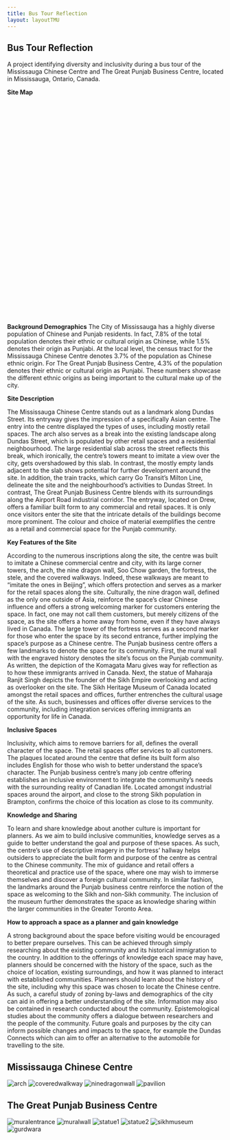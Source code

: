```yaml
---
title: Bus Tour Reflection
layout: layoutTMU
---
```

## Bus Tour Reflection
A project identifying diversity and inclusivity during a bus tour of the Mississauga Chinese Centre and The Great Punjab Business Centre, located in Mississauga, Ontario, Canada.

**Site Map**
<div id="mapidbustour" style="width: 700px; height: 500px">
      <script>
            var mapbustour = L.map('mapidbustour').setView([43.64148815020137,-79.61874431494705], 11);
            L.tileLayer('https://api.mapbox.com/styles/v1/{id}/tiles/{z}/{x}/{y}?access_token={accessToken}', {
                  attribution: '© <a href="https://www.mapbox.com/about/maps/">Mapbox</a> © <a href="http://www.openstreetmap.org/copyright">OpenStreetMap</a> <strong><a href="https://www.mapbox.com/map-feedback/" target="_blank">Improve this map</a></strong>',
                  maxZoom: 18,
                  id: 'mapbox/streets-v11',
                  accessToken: 'pk.eyJ1IjoiZ3BlcnJlYXVsdDkxIiwiYSI6ImNqdXJqYmxubTBpbDU0M25wdm5hMnk2dGEifQ.xS5T9S5SvQKL8wiChwUErA'
            }).addTo(mapbustour)
            L.marker([43.59789523871053,-79.59447134236618]).addTo(mapbustour)
            .bindPopup('Mississauga Chinese Centre')
            .openPopup();
            L.marker([43.7095005796771,-79.65271204349811]).addTo(mapbustour)
            .bindPopup('The Great Punjab Business Centre');
          function punjabstyle(feature) {
                return {
                  fillColor: "#ffb947",
                  weight: 2,
                  opacity: 0.5,
                  color: "#ffb947",
                  fillOpacity: 0.5
                };
            }
            function chinesestyle(feature) {
                return {
                  fillColor: "#b7484b",
                  weight: 2,
                  opacity: 0.5,
                  color: "#b7484b",
                  fillOpacity: 0.5
                };
            }
            function censusstyle(feature) {
                return {
                  fillColor: "#ffffff",
                  weight: 2,
                  opacity: 0.5,
                  color: "#ffffff",
                  fillOpacity: 0.1
                };
            }
            $.getJSON("geo_layers/MissChineseBusi.geojson",function(data){
                  L.geoJson(data, {
                      style: chinesestyle
                  }).addTo(mapbustour);
            });
            $.getJSON("geo_layers/GreatPunjabBusi.geojson",function(data){
                  L.geoJson(data, {
                      style: punjabstyle
                  }).addTo(mapbustour);
            });
            $.getJSON("geo_layers/ct5350510.geojson",function(data){
                  L.geoJson(data, {
                      style: censusstyle
                  }).addTo(mapbustour);
            });
            $.getJSON("geo_layers/ct5350528.geojson",function(data){
                  L.geoJson(data, {
                      style: censusstyle
                  }).addTo(mapbustour);
            });
            var legend = L.control({position: 'bottomleft'});
            legend.onAdd = function (mapbustour) {
                  var div = L.DomUtil.create('div', 'info legend');
                  div.innerHTML += '<i class="polygon" style="background: #b7484b"></i><span>Mississauga Chinese Centre</span><br>';
                  div.innerHTML += '<i class="polygon" style="background: #ffb947"></i><span>The Great Punjab Business Centre</span><br>';
                  div.innerHTML += '<i class="polygon" style="background: #ffffff"></i><span>Census Tract</span><br>';
                  return div
            }
            legend.addTo(mapbustour);
     </script>
</div>


**Background Demographics**
The City of Mississauga has a highly diverse population of Chinese and Punjab residents. In fact, 7.8% of the total population denotes their ethnic or cultural origin as Chinese, while 1.5% denotes their origin as Punjabi. At the local level, the census tract for the Mississauga Chinese Centre denotes 3.7% of the population as Chinese ethnic origin. For The Great Punjab Business Centre, 4.3% of the population denotes their ethnic or cultural origin as Punjabi. These numbers showcase the different ethnic origins as being important to the cultural make up of the city.

**Site Description**

The Mississauga Chinese Centre stands out as a landmark along Dundas Street. Its entryway gives the impression of a specifically Asian centre. The entry into the centre displayed the types of uses, including mostly retail spaces. The arch also serves as a break into the existing landscape along Dundas Street, which is populated by other retail spaces and a residential neighbourhood. The large residential slab across the street reflects this break, which ironically, the centre’s towers meant to imitate a view over the city, gets overshadowed by this slab. In contrast, the mostly empty lands adjacent to the slab shows potential for further development around the site. In addition, the train tracks, which carry Go Transit’s Milton Line, delineate the site and the neighbourhood’s activities to Dundas Street.
In contrast, The Great Punjab Business Centre blends with its surroundings along the Airport Road industrial corridor. The entryway, located on Drew, offers a familiar built form to any commercial and retail spaces. It is only once visitors enter the site that the intricate details of the buildings become more prominent. The colour and choice of material exemplifies the centre as a retail and commercial space for the Punjab community.


**Key Features of the Site**

According to the numerous inscriptions along the site, the centre was built to imitate a Chinese commercial centre and city, with its large corner towers, the arch, the nine dragon wall, Soo Chow garden, the fortress, the stele, and the covered walkways. Indeed, these walkways are meant to “imitate the ones in Beijing”, which offers protection and serves as a marker for the retail spaces along the site. Culturally, the nine dragon wall, defined as the only one outside of Asia, reinforce the space’s clear Chinese influence and offers a strong welcoming marker for customers entering the space. In fact, one may not call them customers, but merely citizens of the space, as the site offers a home away from home, even if they have always lived in Canada. The large tower of the fortress serves as a second marker for those who enter the space by its second entrance, further implying the space’s purpose as a Chinese centre.
The Punjab business centre offers a few landmarks to denote the space for its community. First, the mural wall with the engraved history denotes the site’s focus on the Punjab community. As written, the depiction of the Komagata Maru gives way for reflection as to how these immigrants arrived in Canada. Next, the statue of Maharaja Ranjit Singh depicts the founder of the Sikh Empire overlooking and acting as overlooker on the site. The Sikh Heritage Museum of Canada located amongst the retail spaces and offices, further entrenches the cultural usage of the site. As such, businesses and offices offer diverse services to the community, including integration services offering immigrants an opportunity for life in Canada.


**Inclusive Spaces**

Inclusivity, which aims to remove barriers for all, defines the overall character of the space. The retail spaces offer services to all customers. The plaques located around the centre that define its built form also includes English for those who wish to better understand the space’s character.
The Punjab business centre’s many job centre offering establishes an inclusive environment to integrate the community’s needs with the surrounding reality of Canadian life. Located amongst industrial spaces around the airport, and close to the strong Sikh population in Brampton, confirms the choice of this location as close to its community.


**Knowledge and Sharing**

To learn and share knowledge about another culture is important for planners. As we aim to build inclusive communities, knowledge serves as a guide to better understand the goal and purpose of these spaces. As such, the centre’s use of descriptive imagery in the fortress’ hallway helps outsiders to appreciate the built form and purpose of the centre as central to the Chinese community. The mix of guidance and retail offers a theoretical and practice use of the space, where one may wish to immerse themselves and discover a foreign cultural community. In similar fashion, the landmarks around the Punjab business centre reinforce the notion of the space as welcoming to the Sikh and non-Sikh community. The inclusion of the museum further demonstrates the space as knowledge sharing within the larger communities in the Greater Toronto Area.


**How to approach a space as a planner and gain knowledge**

A strong background about the space before visiting would be encouraged to better prepare ourselves. This can be achieved through simply researching about the existing community and its historical immigration to the country. In addition to the offerings of knowledge each space may have, planners should be concerned with the history of the space, such as the choice of location, existing surroundings, and how it was planned to interact with established communities.
Planners should learn about the history of the site, including why this space was chosen to locate the Chinese centre. As such, a careful study of zoning by-laws and demographics of the city can aid in offering a better understanding of the site. Information may also be contained in research conducted about the community. Epistemological studies about the community offers a dialogue between researchers and the people of the community. Future goals and purposes by the city can inform possible changes and impacts to the space, for example the Dundas Connects which can aim to offer an alternative to the automobile for travelling to the site.

## Mississauga Chinese Centre
![arch](./tourpics/arch.jpg)
![coveredwalkway](./tourpics/coveredwalkway.jpg)
![ninedragonwall](./tourpics/ninedragonwall.jpg)
![pavilion](./tourpics/pavilion.jpg)

## The Great Punjab Business Centre
![muralentrance](./tourpics/muralentrance.jpg)
![muralwall](./tourpics/muralwall.jpg)
![statue1](./tourpics/statue1.jpg)
![statue2](./tourpics/statue2.jpg)
![sikhmuseum](./tourpics/sikhmuseum.jpg)
![gurdwara](./tourpics/gurdwara.jpg)
